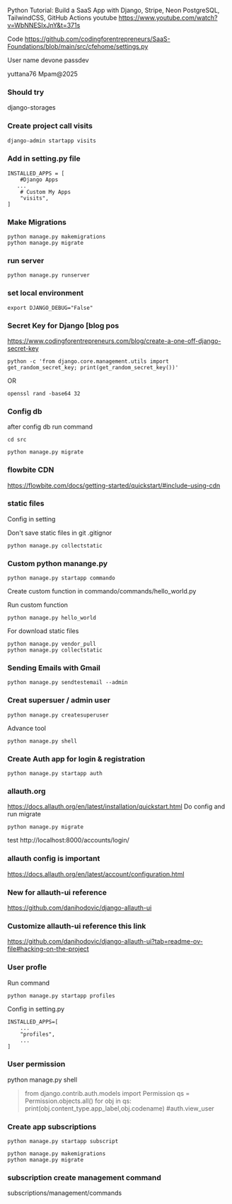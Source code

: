 
Python Tutorial: Build a SaaS App with Django, Stripe, Neon PostgreSQL, TailwindCSS, GitHub Actions
youtube
https://www.youtube.com/watch?v=WbNNESIxJnY&t=371s

Code
https://github.com/codingforentrepreneurs/SaaS-Foundations/blob/main/src/cfehome/settings.py

User name
devone
passdev


yuttana76
Mpam@2025

### Should try
django-storages

### Create project call visits
``` bash
django-admin startapp visits
```

### Add in setting.py file
```
INSTALLED_APPS = [
    #Django Apps
   ...
    # Custom My Apps
    "visits",
]
```

### Make Migrations
```
python manage.py makemigrations
python manage.py migrate

```

### run server
```
python manage.py runserver
```

### set local environment
```
export DJANGO_DEBUG="False"
```

### Secret Key for Django [blog pos
https://www.codingforentrepreneurs.com/blog/create-a-one-off-django-secret-key

```
python -c 'from django.core.management.utils import get_random_secret_key; print(get_random_secret_key())'
```

OR
```
openssl rand -base64 32
```

### Config db
after config db run command
```
cd src

python manage.py migrate
```

### flowbite CDN
https://flowbite.com/docs/getting-started/quickstart/#include-using-cdn



### static files
Config in setting 

Don't save static files in git
.gitignor

```
python manage.py collectstatic 

```

### Custom python manange.py
```
python manage.py startapp commando
```
Create custom function in
commando/commands/hello_world.py

Run custom function 
```
python manage.py hello_world
```

For download static files
```
python manage.py vendor_pull
python manage.py collectstatic
```

### Sending Emails with Gmail
```
python manage.py sendtestemail --admin
```

### Creat supersuer / admin user
```
python manage.py createsuperuser
```

Advance tool
```
python manage.py shell
```

### Create Auth app for login & registration
```
python manage.py startapp auth
```

### allauth.org
https://docs.allauth.org/en/latest/installation/quickstart.html
Do config and run migrate 
```
python manage.py migrate
```
test
http://localhost:8000/accounts/login/

### allauth config is important
https://docs.allauth.org/en/latest/account/configuration.html

### New for allauth-ui reference
https://github.com/danihodovic/django-allauth-ui

### Customize allauth-ui reference this link
https://github.com/danihodovic/django-allauth-ui?tab=readme-ov-file#hacking-on-the-project

### User profle
Run command
```
python manage.py startapp profiles
```

Config in setting.py
```
INSTALLED_APPS=[
    ...
    "profiles",
    ...
]
```

### User permission
python manage.py shell

>from django.contrib.auth.models import Permission
>qs = Permission.objects.all()
>for obj in qs:
>    print(obj.content_type.app_label,obj.codename)   #auth.view_user


### Create app subscriptions

```
python manage.py startapp subscript
```

```
python manage.py makemigrations
python manage.py migrate
```

### subscription create management command
subscriptions/management/commands